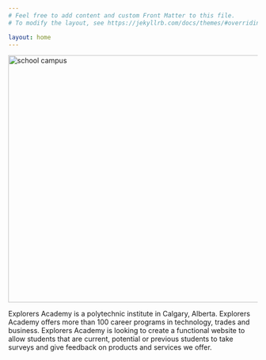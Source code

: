 ```yaml
---
# Feel free to add content and custom Front Matter to this file.
# To modify the layout, see https://jekyllrb.com/docs/themes/#overriding-theme-defaults

layout: home
---
```

<img src="https://images.pexels.com/photos/2973323/pexels-photo-2973323.jpeg?auto=compress&cs=tinysrgb&dpr=2&h=750&w=1260" alt="school campus" height="500" width="800">

Explorers Academy is a polytechnic institute in Calgary, Alberta. Explorers Academy offers more than 100 career programs in technology, trades and business. Explorers Academy is looking to create a functional website to allow students that are current, potential or previous students to take surveys and give feedback on products and services we offer.